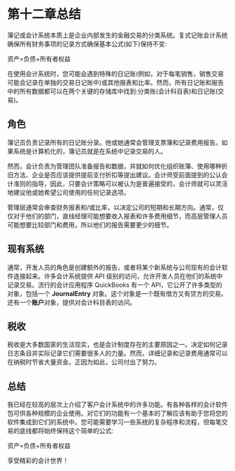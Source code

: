 # 第十二章总结

簿记或会计系统本质上是企业内部发生的金融交易的分类系统。复式记账会计系统确保所有财务事项的记录方式确保基本公式(如下)保持不变:

资产=负债+所有者权益

在使用会计系统时，您可能会遇到特殊的日记账(例如，对于每笔销售，销售交易可能会记录在单独的交易日记账中)或其他报表和比率。然而，所有日记账和报告中的所有数据都可以在两个关键的存储库中找到:分类账(会计科目表)和日记账(交易)。

## 角色

簿记员负责记录所有的日记账分录。他或她通常会管理支票簿和记录费用报告。如果系统是计算机化的，簿记员就是在系统中记录交易的人。

然而，会计负责为管理团队准备报告和数据，并就如何优化组织账簿、使用哪种折旧方法、企业是否应该提供提前支付折扣等提出建议。会计师受前面提到的公认会计准则的指导，因此，只要会计策略可以被认为是普遍接受的，会计师就可以灵活地建议他或她希望公司使用的任何记录选项。

管理层通常会审查财务报表和/或比率，以决定公司的短期和长期方向。通常，仅仅对于他们的部门，直线经理可能想要收入报表和许多费用细节，而高层管理人员可能想要比较部门和费用，所以他们的报告需要更少的细节。

## 现有系统

通常，开发人员的角色是创建额外的报告，或者将某个新系统与公司现有的会计软件连接起来。许多会计系统提供 API 级别的访问，允许开发人员在他们的系统中记录交易。流行的会计应用程序 QuickBooks 有一个 API，它公开了许多类型的对象，包括一个 **JournalEntry** 对象。这个对象是一个既有借方又有贷方的交易。还有一个**账户**对象，提供对会计科目表的访问。

## 税收

税收是大多数国家的生活现实，也是会计制度存在的主要原因之一。决定如何记录日志条目并实际记录它们需要很多人的力量。然而，详细记录和记录费用通常可以在纳税时节省大量资金。正因为如此，公司付出了努力。

## 总结

我已经在较高的层次上介绍了客户会计系统中的许多功能。有各种各样的会计软件包可供各种规模的企业使用。对它们的功能有一个基本的了解应该有助于您将您的软件集成到它们的系统中。您可能需要学习一些系统的复杂程序和流程，但每笔交易的底线都将始终保持这个简单的公式:

资产=负债+所有者权益

享受精彩的会计世界！